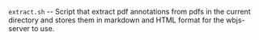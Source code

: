 `extract.sh` -- Script that extract pdf annotations from pdfs in the current directory and stores them in markdown and HTML format for the wbjs-server to use.
